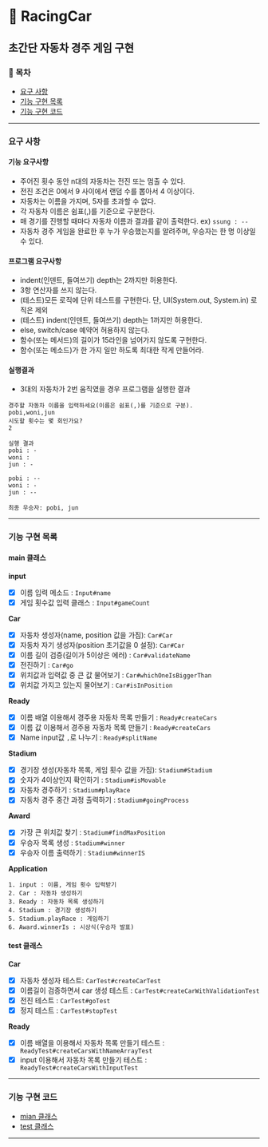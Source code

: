 🚗 RacingCar 
========================
초간단 자동차 경주 게임 구현
--------------------------

### 📌 목차
- [요구 사항](#요구-사항)
- [기능 구현 목록](#기능-구현-목록)
- [기능 구현 코드](#기능-구현-코드)

---

### 요구 사항 
#### 기능 요구사항
- 주어진 횟수 동안 n대의 자동차는 전진 또는 멈출 수 있다. 
- 전진 조건은 0에서 9 사이에서 랜덤 수를 뽑아서 4 이상이다.
- 자동차는 이름을 가지며, 5자를 초과할 수 없다.
- 각 자동차 이름은 쉼표(,)를 기준으로 구분한다.
- 매 경기를 진행할 때마다 자동차 이름과 결과를 같이 출력한다. ex) `ssung : --`
- 자동차 경주 게임을 완료한 후 누가 우승했는지를 알려주며, 우승자는 한 명 이상일 수 있다.

#### 프로그램 요구사항
- indent(인덴트, 들여쓰기) depth는 2까지만 허용한다.
- 3항 연산자를 쓰지 않는다.
- (테스트)모든 로직에 단위 테스트를 구현한다. 단, UI(System.out, System.in) 로직은 제외
- (테스트) indent(인덴트, 들여쓰기) depth는 1까지만 허용한다.
- else, switch/case 예약어 허용하지 않는다.
- 함수(또는 메서드)의 길이가 15라인을 넘어가지 않도록 구현한다.
- 함수(또는 메소드)가 한 가지 일만 하도록 최대한 작게 만들어라.

#### 실행결과
- 3대의 자동차가 2번 움직였을 경우 프로그램을 실행한 결과
```text
경주할 자동차 이름을 입력하세요(이름은 쉼표(,)를 기준으로 구분).
pobi,woni,jun
시도할 횟수는 몇 회인가요?
2

실행 결과
pobi : -
woni : 
jun : -

pobi : --
woni : -
jun : --

최종 우승자: pobi, jun
```

---

### 기능 구현 목록
#### main 클래스
**input**
- [x] 이름 입력 메소드 : `Input#name`
- [x] 게임 횟수값 입력 클래스 :  `Input#gameCount`

**Car**
- [x] 자동차 생성자(name, position 값을 가짐): `Car#Car`
- [x] 자동차 자기 생성자(position 초기값을 0 설정): `Car#Car`
- [x] 이름 길이 검증(길이가 5이상은 에러) :  `Car#validateName`
- [x] 전진하기 : `Car#go`
- [x] 위치값과 입력값 중 큰 값 물어보기 : `Car#whichOneIsBiggerThan`
- [x] 위치값 가지고 있는지 물어보기 : `Car#isInPosition`

**Ready**
- [x] 이름 배열 이용해서 경주용 자동차 목록 만들기 : `Ready#createCars`
- [x] 이름 값 이용해서 경주용 자동차 목록 만들기 : `Ready#createCars`
- [x] Name input값 `,`로 나누기 :  `Ready#splitName`

**Stadium**
- [x] 경기장 생성(자동차 목록, 게임 횟수 값을 가짐): `Stadium#Stadium`
- [x] 숫자가 4이상인지 확인하기 : `Stadium#isMovable`
- [x] 자동차 경주하기 : `Stadium#playRace`
- [x] 자동차 경주 중간 과정 출력하기 : `Stadium#goingProcess`

**Award**
- [x] 가장 큰 위치값 찾기 : `Stadium#findMaxPosition`
- [x] 우승자 목록 생성 : `Stadium#winner`
- [x] 우승자 이름 출력하기 : `Stadium#winnerIS`

**Application**
```text
1. input : 이름, 게임 횟수 입력받기
2. Car : 자동차 생성하기
3. Ready : 자동차 목록 생성하기
4. Stadium : 경기장 생성하기
5. Stadium.playRace : 게임하기
6. Award.winnerIs : 시상식(우승자 발표)
```

#### test 클래스
**Car**
- [x] 자동차 생성자 테스트: `CarTest#createCarTest`
- [x] 이름길이 검증하면서 car 생성 테스트 : `CarTest#createCarWithValidationTest`
- [x] 전진 테스트 : `CarTest#goTest`
- [x] 정지 테스트 : `CarTest#stopTest`

**Ready**
- [x] 이름 배열을 이용해서 자동차 목록 만들기 테스트 : ` ReadyTest#createCarsWithNameArrayTest`
- [x] input 이용해서 자동차 목록 만들기 테스트 : ` ReadyTest#createCarsWithInputTest`

---

### 기능 구현 코드
- [mian 클래스][M]
- [test 클래스][T]

---

[M]:https://github.com/Data-ssung/java-racingcar/tree/ssungwork/src/main/java/racingcar
[T]:https://github.com/Data-ssung/java-racingcar/tree/ssungwork/src/test/java/racingcar